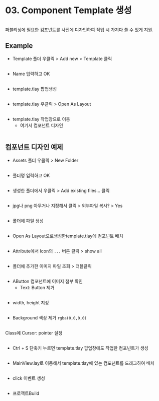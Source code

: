 # 03. Component Template 생성

<figure><img src="../.gitbook/assets/image (173).png" alt=""><figcaption></figcaption></figure>

퍼블리싱에 필요한 컴포넌트를 사전에 디자인하여 작업 시 가져다 쓸 수 있게 지원.

## Example

* Template 폴더 우클릭 > Add new > Template 클릭

<div align="left"><figure><img src="../.gitbook/assets/image (155).png" alt=""><figcaption></figcaption></figure></div>



* Name 입력하고 OK

<div align="left"><figure><img src="../.gitbook/assets/image (156).png" alt=""><figcaption></figcaption></figure></div>



* template.tlay 팝업생성

<div align="left"><figure><img src="../.gitbook/assets/image (157).png" alt=""><figcaption></figcaption></figure></div>



* template.tlay 우클릭 > Open As Layout

<div align="left"><figure><img src="../.gitbook/assets/image (158).png" alt=""><figcaption></figcaption></figure></div>



* template.tlay 작업창으로 이동
  * 여기서 컴포넌트 디자인

<figure><img src="../.gitbook/assets/image (171).png" alt=""><figcaption></figcaption></figure>



## 컴포넌트 디자인 예제



* Assets 폴더 우클릭 > New Folder

<div align="left"><figure><img src="../.gitbook/assets/image (159).png" alt=""><figcaption></figcaption></figure></div>



* 폴더명  입력하고 OK

<div align="left"><figure><img src="../.gitbook/assets/image (160).png" alt=""><figcaption></figcaption></figure></div>



* 생성한 폴더에서 우클릭 > Add existing files... 클릭

<div align="left"><figure><img src="../.gitbook/assets/image (161).png" alt=""><figcaption></figcaption></figure></div>



* jpg나 png 아무거나 지정해서 클릭 > 외부파일 복사? > Yes

<div align="left"><figure><img src="../.gitbook/assets/image (172).png" alt=""><figcaption></figcaption></figure></div>



* 폴더에 파일 생성

<div align="left"><figure><img src="../.gitbook/assets/image (162).png" alt=""><figcaption></figcaption></figure></div>



* Open As Layout으로생성한template.tlay에 컴포넌트 배치

<figure><img src="../.gitbook/assets/image (163).png" alt=""><figcaption></figcaption></figure>



* Attribute에서 Icon의 `...` 버튼 클릭 > show all

<div align="left"><figure><img src="../.gitbook/assets/image (165).png" alt=""><figcaption></figcaption></figure></div>



* 폴더에 추가한 이미지 파일 조회 > 더블클릭

<div align="left"><figure><img src="../.gitbook/assets/image (164).png" alt=""><figcaption></figcaption></figure></div>



* AButton 컴포넌트에 이미지 첨부 확인&#x20;
  * Text: Button 제거

<div align="left"><figure><img src="../.gitbook/assets/image (166).png" alt=""><figcaption></figcaption></figure></div>



* width, height 지정

<div align="left"><figure><img src="../.gitbook/assets/image (167).png" alt=""><figcaption></figcaption></figure></div>



* Background 색상 제거  `rgba(0,0,0,0)`

<div align="left"><figure><img src="../.gitbook/assets/image (168).png" alt=""><figcaption></figcaption></figure></div>



Class에 Cursor: pointer 설정

<div align="left"><figure><img src="../.gitbook/assets/image (169).png" alt=""><figcaption></figcaption></figure></div>



* Ctrl + S 단축키 누르면 template.tlay 팝업창에도 작업한 컴포넌트가 생성

<figure><img src="../.gitbook/assets/image (170).png" alt=""><figcaption></figcaption></figure>



* MainView.lay로 이동해서 template.tlay에 있는 컴포넌트를 드래그하여 배치

<div align="left"><figure><img src="../.gitbook/assets/화면 녹화 중 2025-07-21 133002.gif" alt=""><figcaption></figcaption></figure></div>



* click 이벤트 생성

<div align="left"><figure><img src="../.gitbook/assets/image (174).png" alt=""><figcaption></figcaption></figure></div>



* 프로젝트Build

<div align="left"><figure><img src="../.gitbook/assets/화면 녹화 중 2025-07-21 135819.gif" alt=""><figcaption></figcaption></figure></div>
